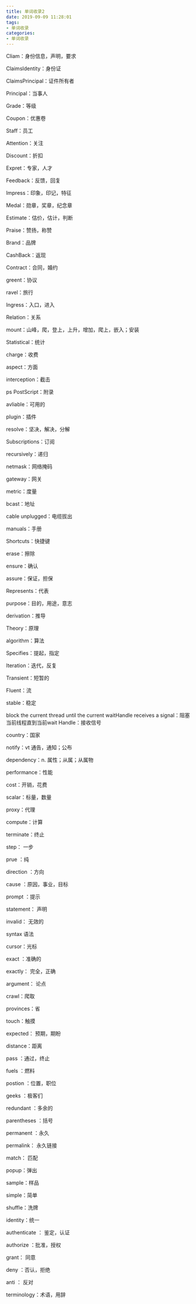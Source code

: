 ```yaml
---
title: 单词收录2
date: 2019-09-09 11:28:01
tags:
- 单词收录
categories: 
- 单词收录
---
```


Cliam：身份信息，声明，要求

ClaimsIdentity：身份证

ClaimsPrincipal：证件所有者

Principal：当事人

Grade：等级

Coupon：优惠卷

Staff：员工

Attention：关注

Discount：折扣

Expret：专家，人才

Feedback：反馈，回复

Impress：印象，印记，特征

Medal：勋章，奖章，纪念章

Estimate：估价，估计，判断

Praise：赞扬，称赞

Brand：品牌

CashBack：返现

Contract：合同，婚约

greent：协议

ravel：旅行

Ingress：入口，进入

Relation：关系

mount：山峰，爬，登上，上升，增加，爬上，嵌入；安装

Statistical：统计

charge：收费

aspect：方面

interception：截击

ps  PostScript：附录

avliable：可用的

plugin：插件

resolve：坚决，解决，分解

Subscriptions：订阅

recursively：递归

netmask：网络掩码

gateway：网关

metric：度量

bcast：地址

cable unplugged：电缆拔出

manuals：手册

Shortcuts：快捷键

erase：擦除

ensure：确认

assure：保证，担保

Represents：代表

purpose：目的，用途，意志

derivation：推导

Theory：原理

algorithm：算法

Specifies：提起，指定

Iteration：迭代，反复

Transient：短暂的

Fluent：流

stable：稳定

block the current thread until the current waitHandle receives a signal：阻塞当前线程直到当前wait Handle：接收信号

country：国家

notify：vt 通告，通知；公布

dependency：n. 属性；从属；从属物

performance：性能

cost：开销，花费

scalar：标量，数量

proxy：代理

compute：计算

terminate：终止

step： 一步

prue  ：纯

direction ：方向

cause  ：原因，事业，目标

prompt ：提示

statement： 声明

invalid：  无效的

syntax 语法

cursor：光标

exact ：准确的

exactly：  完全，正确

argument：  论点

crawl：爬取

provinces：省

touch：触摸

expected： 预期，期盼

distance：距离

pass	：通过，终止

fuels	：燃料

postion ：位置，职位

geeks ：极客们

redundant ：多余的

parentheses ：括号

permanent  ：永久

permalink： 永久链接

match： 匹配

popup：弹出

sample：样品

simple：简单

shuffle：洗牌

identity：统一

authenticate ： 鉴定，认证

authorize ：批准，授权

grant： 同意

deny	：否认，拒绝

anti  ： 反对

terminology：术语，用辞